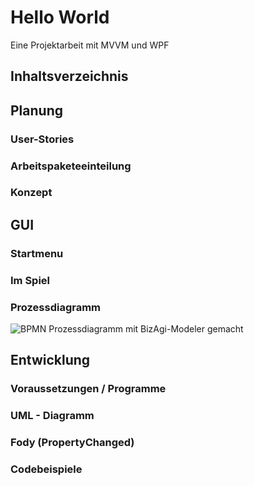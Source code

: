 # Hello World
Eine Projektarbeit mit MVVM und WPF

## Inhaltsverzeichnis
[]()

## Planung
### User-Stories
### Arbeitspaketeeinteilung
### Konzept
## GUI
### Startmenu
### Im Spiel
### Prozessdiagramm
![BPMN Prozessdiagramm mit BizAgi-Modeler gemacht][Prozessdiagramm]

## Entwicklung
### Voraussetzungen / Programme
### UML - Diagramm
### Fody (PropertyChanged)
### Codebeispiele



[Prozessdiagramm]: url
